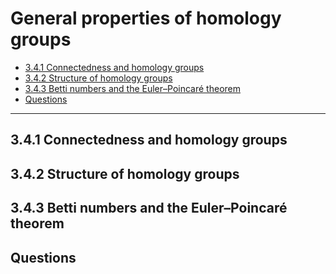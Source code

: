 # General properties of homology groups

  - [3.4.1 Connectedness and homology groups](#_341-connectedness-and-homology-groups)
  - [3.4.2 Structure of homology groups](#_342-structure-of-homology-groups)
  - [3.4.3 Betti numbers and the Euler–Poincaré theorem](#_343-betti-numbers-and-the-eulerpoincaré-theorem)
  - [Questions](#questions)
---
## 3.4.1 Connectedness and homology groups
## 3.4.2 Structure of homology groups
## 3.4.3 Betti numbers and the Euler–Poincaré theorem
## Questions
